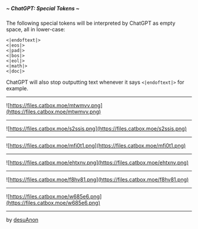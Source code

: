 ##### ~ ChatGPT: Special Tokens ~

The following special tokens will be interpreted by ChatGPT as empty space, all in lower-case:
```
<|endoftext|>
<|eos|>
<|pad|>
<|bos|>
<|eol|>
<|math|>
<|doc|>
```
ChatGPT will also stop outputting text whenever it says `<|endoftext|>` for example.

---
![https://files.catbox.moe/mtwmvv.png](https://files.catbox.moe/mtwmvv.png)

---
![https://files.catbox.moe/s2ssis.png](https://files.catbox.moe/s2ssis.png)

---
![https://files.catbox.moe/mfi0t1.png](https://files.catbox.moe/mfi0t1.png)

---
![https://files.catbox.moe/ehtxnv.png](https://files.catbox.moe/ehtxnv.png)

---
![https://files.catbox.moe/f8hv81.png](https://files.catbox.moe/f8hv81.png)

----
![https://files.catbox.moe/w685e6.png](https://files.catbox.moe/w685e6.png)

---

by [desuAnon](https://rentry.org/desuAnon)